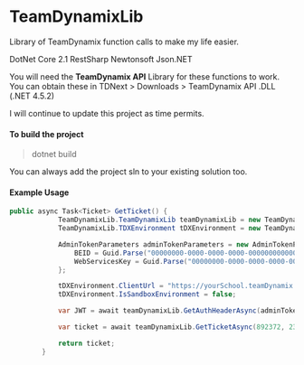 # TeamDynamixLib
Library of TeamDynamix function calls to make my life easier.

DotNet Core 2.1
RestSharp
Newtonsoft Json.NET

You will need the **TeamDynamix API** Library for these functions to work. You can obtain these in TDNext > Downloads > TeamDynamix API .DLL (.NET 4.5.2) 

I will continue to update this project as time permits.

#### To build the project
> dotnet build

You can always add the project sln to your existing solution too.

#### Example Usage
```csharp
public async Task<Ticket> GetTicket() {
            TeamDynamixLib.TeamDynamixLib teamDynamixLib = new TeamDynamixLib.TeamDynamixLib();
            TeamDynamixLib.TDXEnvironment tDXEnvironment = new TeamDynamixLib.TDXEnvironment();

            AdminTokenParameters adminTokenParameters = new AdminTokenParameters {
                BEID = Guid.Parse("00000000-0000-0000-0000-000000000000"),
                WebServicesKey = Guid.Parse("00000000-0000-0000-0000-000000000000")
            };

            tDXEnvironment.ClientUrl = "https://yourSchool.teamDynamix.com/";
            tDXEnvironment.IsSandboxEnvironment = false;

            var JWT = await teamDynamixLib.GetAuthHeaderAsync(adminTokenParameters.BEID, adminTokenParameters.WebServicesKey, tDXEnvironment);

            var ticket = await teamDynamixLib.GetTicketAsync(892372, 233, JWT, tDXEnvironment);

            return ticket;
        }
```
